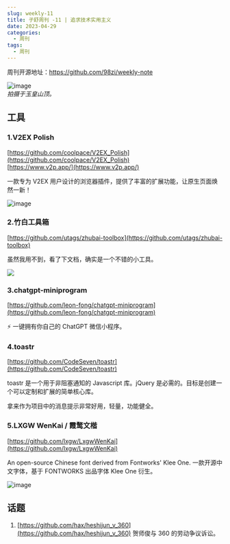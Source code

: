 ```yaml
---
slug: weekly-11
title: 子舒周刊 -11 | 追求技术实用主义
date: 2023-04-29
categories:
  - 周刊
tags:
  - 周刊
---
```


周刊开源地址：https://github.com/98zi/weekly-note

![image](https://cdn.statically.io/gh/98zi/imgurl/main/images/20230418/image.3db6uxqkx0e0.webp)  
*拍摄于玉皇山顶。*

## 工具

### 1.V2EX Polish
[https://github.com/coolpace/V2EX_Polish](https://github.com/coolpace/V2EX_Polish)  
[https://www.v2p.app/](https://www.v2p.app/)

一款专为 V2EX 用户设计的浏览器插件，提供了丰富的扩展功能，让原生页面焕然一新！

![image](https://cdn.statically.io/gh/98zi/imgurl/main/images/20230418/image.4vmvru394su0.webp)

### 2.竹白工具箱
[https://github.com/utags/zhubai-toolbox](https://github.com/utags/zhubai-toolbox)

虽然我用不到，看了下文档，确实是一个不错的小工具。

![](https://cdn.statically.io/gh/98zi/imgurl/main/images/20230417/image.6nb0xvp9k1g0.webp)

### 3.chatgpt-miniprogram
[https://github.com/leon-fong/chatgpt-miniprogram](https://github.com/leon-fong/chatgpt-miniprogram)

⚡️ 一键拥有你自己的 ChatGPT 微信小程序。

### 4.toastr
[https://github.com/CodeSeven/toastr](https://github.com/CodeSeven/toastr)

toastr 是一个用于非阻塞通知的 Javascript 库。jQuery 是必需的。目标是创建一个可以定制和扩展的简单核心库。

拿来作为项目中的消息提示非常好用，轻量，功能健全。

### 5.LXGW WenKai / 霞鹜文楷
[https://github.com/lxgw/LxgwWenKai](https://github.com/lxgw/LxgwWenKai)

An open-source Chinese font derived from Fontworks' Klee One. 一款开源中文字体，基于 FONTWORKS 出品字体 Klee One 衍生。

![image](https://cdn.statically.io/gh/98zi/imgurl/main/images/20230421/image.4k8dwgm387w0.webp)


## 话题

1. [https://github.com/hax/heshijun_v_360](https://github.com/hax/heshijun_v_360)  贺师俊与 360 的劳动争议诉讼。
